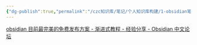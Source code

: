```yaml
---
{"dg-publish":true,"permalink":"/czc知识库/笔记/个人知识库构建/1-obsidian笔记/obsidian 发布共享 搭建网站 数字花园/","dgPassFrontmatter":true,"created":"2024-06-22T10:49:47.035+08:00","updated":"2024-12-08T11:25:09.352+08:00"}
---
```



[obsidian 目前最完美的免费发布方案 - 渐进式教程 - 经验分享 - Obsidian 中文论坛](https://forum-zh.obsidian.md/t/topic/8852)